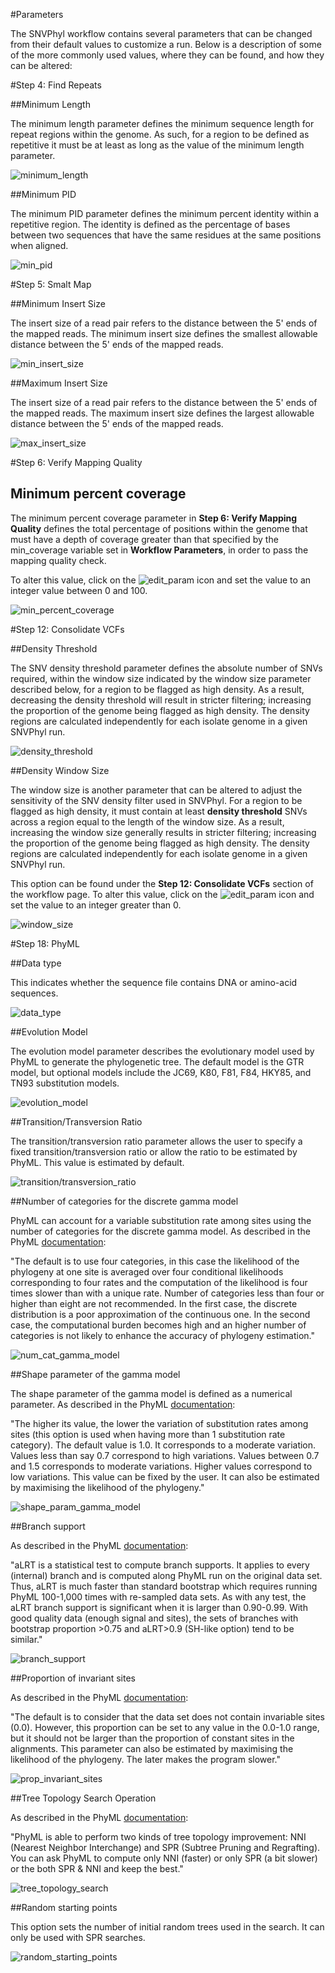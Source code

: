 #Parameters

The SNVPhyl workflow contains several parameters that can be changed from their default values to customize a run. Below is a description of some of the more commonly used values, where they can be found, and how they can be altered:

#Step 4: Find Repeats

##Minimum Length

The minimum length parameter defines the minimum sequence length for repeat regions within the genome.  As such, for a region to be defined as repetitive it must be at least as long as the value of the minimum length parameter.
 
![minimum_length][]

##Minimum PID

The minimum PID parameter defines the minimum percent identity within a repetitive region.  The identity is defined as the percentage of bases between two sequences that have the same residues at the same positions when aligned.

![min_pid][]

#Step 5: Smalt Map

##Minimum Insert Size

The insert size of a read pair refers to the distance between the 5' ends of the mapped reads.  The minimum insert size defines the smallest allowable distance between the 5' ends of the mapped reads.

![min_insert_size][]

##Maximum Insert Size

The insert size of a read pair refers to the distance between the 5' ends of the mapped reads.  The maximum insert size defines the largest allowable distance between the 5' ends of the mapped reads.

![max_insert_size][]

#Step 6: Verify Mapping Quality

## Minimum percent coverage

The minimum percent coverage parameter in **Step 6: Verify Mapping Quality** defines the total percentage of positions within the genome that must have a depth of coverage greater than that specified by the min_coverage variable set in **Workflow Parameters**, in order to pass the mapping quality check.    

To alter this value, click on the ![edit_param][] icon and set the value to an integer value between 0 and 100.

![min_percent_coverage][]

#Step 12: Consolidate VCFs

##Density Threshold 

The SNV density threshold parameter defines the absolute number of SNVs required, within the window size indicated by the window size parameter described below, for a region to be flagged as high density.  As a result, decreasing the density threshold will result in stricter filtering; increasing the proportion of the genome being flagged as high density. The density regions are calculated independently for each isolate genome in a given SNVPhyl run. 

![density_threshold][]

##Density Window Size

The window size is another parameter that can be altered to adjust the sensitivity of the SNV density filter used in SNVPhyl.  For a region to be flagged as high density, it must contain at least **density threshold** SNVs across a region equal to the length of the window size.  As a result, increasing the window size generally results in stricter filtering; increasing the proportion of the genome being flagged as high density.  The density regions are calculated independently for each isolate genome in a given SNVPhyl run.

This option can be found under the **Step 12: Consolidate VCFs** section of the workflow page. To alter this value, click on the ![edit_param][] icon and set the value to an integer greater than 0.  

![window_size][]

#Step 18: PhyML

##Data type

This indicates whether the sequence file contains DNA or amino-acid sequences.

![data_type][]

##Evolution Model

The evolution model parameter describes the evolutionary model used by PhyML to generate the phylogenetic tree.  The default model is the GTR model, but optional models include the JC69, K80, F81, F84, HKY85, and TN93 substitution models. 

![evolution_model][]

##Transition/Transversion Ratio

The transition/transversion ratio parameter allows the user to specify a fixed transition/transversion ratio or allow the ratio to be estimated by PhyML.  This value is estimated by default.

![transition/transversion_ratio][]

##Number of categories for the discrete gamma model

PhyML can account for a variable substitution rate among sites using the number of categories for the discrete gamma model.  As described in the PhyML [documentation][]:

 "The default is to use four categories, in this case the likelihood of the phylogeny at one site is averaged over four conditional likelihoods corresponding to four rates and the computation of the likelihood is four times slower than with a unique rate. Number of categories less than four or higher than eight are not recommended. In the first case, the discrete distribution is a poor approximation of the continuous one. In the second case, the computational burden becomes high and an higher number of categories is not likely to enhance the accuracy of phylogeny estimation."   

![num_cat_gamma_model][]

##Shape parameter of the gamma model

The shape parameter of the gamma model is defined as a numerical parameter.  As described in the PhyML [documentation][]:

"The higher its value, the lower the variation of substitution rates among sites (this option is used when having more than 1 substitution rate category). The default value is 1.0. It corresponds to a moderate variation. Values less than say 0.7 correspond to high variations. Values between 0.7 and 1.5 corresponds to moderate variations. Higher values correspond to low variations. This value can be fixed by the user. It can also be estimated by maximising the likelihood of the phylogeny."

![shape_param_gamma_model][]

##Branch support

As described in the PhyML [documentation][]:

"aLRT is a statistical test to compute branch supports. It applies to every (internal) branch and is computed along PhyML run on the original data set. Thus, aLRT is much faster than standard bootstrap which requires running PhyML 100-1,000 times with re-sampled data sets. As with any test, the aLRT branch support is significant when it is larger than 0.90-0.99. With good quality data (enough signal and sites), the sets of branches with bootstrap proportion >0.75 and aLRT>0.9 (SH-like option) tend to be similar."

![branch_support][]

##Proportion of invariant sites

As described in the PhyML [documentation][]:

"The default is to consider that the data set does not contain invariable sites (0.0). However, this proportion can be set to any value in the 0.0-1.0 range, but it should not be larger than the proportion of constant sites in the alignments. This parameter can also be estimated by maximising the likelihood of the phylogeny. The later makes the program slower."

![prop_invariant_sites][]

##Tree Topology Search Operation

As described in the PhyML [documentation][]:

"PhyML is able to perform two kinds of tree topology improvement: NNI (Nearest Neighbor Interchange) and SPR (Subtree Pruning and Regrafting). You can ask PhyML to compute only NNI (faster) or only SPR (a bit slower) or the both SPR & NNI and keep the best."

![tree_topology_search][]

##Random starting points

This option sets the number of initial random trees used in the search.  It can only be used with SPR searches. 

![random_starting_points][]

[documentation]: http://www.atgc-montpellier.fr/download/papers/phyml_manual_2012.pdf
[branch_support]: images/branch_support.png
[random_starting_points]: images/random_starting_points.png
[data_type]: images/data_type.png
[minimum_length]: images/minimum_length.png
[min_pid]: images/min_pid.png
[min_insert_size]: images/min_insert_size.png
[max_insert_size]: images/max_insert_size.png
[evolution_model]: images/evolution_model.png
[transition/transversion_ratio]: images/transition_transversion_ratio.png
[num_cat_gamma_model]: images/num_cat_gamma_model.png
[shape_param_gamma_model]: images/shape_param_gamma_model.png
[prop_invariant_sites]: images/prop_invariant_sites.png
[tree_topology_search]: images/tree_topology_search.png
[min_percent_coverage]: images/min_percent_coverage.png
[window_size]: images/window_size.png
[density_threshold]: images/density_threshold.png
[edit_param]: images/edit_param.png  
